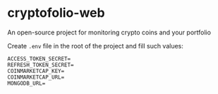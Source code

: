 # cryptofolio-web

An open-source project for monitoring crypto coins and your portfolio

Create `.env` file in the root of the project and fill such values:

```
ACCESS_TOKEN_SECRET=
REFRESH_TOKEN_SECRET=
COINMARKETCAP_KEY=
COINMARKETCAP_URL=
MONGODB_URL=
```
